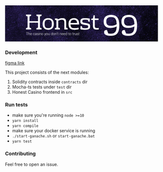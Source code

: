 ![](cover.png)

### Development

[figma link](https://www.figma.com/file/YaSFWfbMo4Ey5U1ytbrPZq/Honest-Casino?node-id=0%3A1)

This project consists of the next modules:
1. Solidity contracts inside `contracts` dir
2. Mocha-ts tests under `test` dir
3. Honest Casino frontend in `src`

### Run tests

* make sure you're running `node >=10`
* `yarn install`
* `yarn compile`
* make sure your docker service is running
* `./start-ganache.sh` or `start-ganache.bat`
* `yarn test`

### Contributing

Feel free to open an issue.